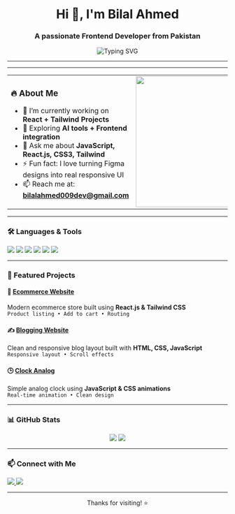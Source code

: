 <h1 align="center">Hi 👋, I'm Bilal Ahmed</h1>
<h3 align="center">A passionate Frontend Developer from Pakistan</h3>

<p align="center">
  <img src="https://readme-typing-svg.herokuapp.com?font=Fira+Code&weight=500&size=22&duration=4000&pause=1000&color=61DAFB&center=true&width=435&lines=React+%2B+Tailwind+Developer;Frontend+Engineer+%7C+UI+Specialist;Building+Pixel+Perfect+Web+Apps" alt="Typing SVG" />
</p>

---

---

<table>
  <tr>
    <td width="60%">
    
<h3>🔥 About Me</h3>

- 🔭 I’m currently working on <strong>React + Tailwind Projects</strong>  
- 🌱 Exploring <strong>AI tools + Frontend integration</strong>  
- 💬 Ask me about <strong>JavaScript, React.js, CSS3, Tailwind</strong>  
- ⚡ Fun fact: I love turning Figma designs into real responsive UI  
- 📫 Reach me at: <strong>bilalahmed009dev@gmail.com</strong>  

</td>
<td>

<img src="https://media.giphy.com/media/L1R1tvI9svkIWwpVYr/giphy.gif" width="300" />

</td>
</tr>
</table>

---

### 🛠️ Languages & Tools
<p>
  <img src="https://img.shields.io/badge/HTML-E34F26?style=for-the-badge&logo=html5&logoColor=white"/>
  <img src="https://img.shields.io/badge/CSS-1572B6?style=for-the-badge&logo=css3&logoColor=white"/>
  <img src="https://img.shields.io/badge/JavaScript-F7DF1E?style=for-the-badge&logo=javascript&logoColor=black"/>
  <img src="https://img.shields.io/badge/React-20232A?style=for-the-badge&logo=react&logoColor=61DAFB"/>
  <img src="https://img.shields.io/badge/Tailwind_CSS-38B2AC?style=for-the-badge&logo=tailwind-css&logoColor=white"/>
  <img src="https://img.shields.io/badge/GitHub-181717?style=for-the-badge&logo=github&logoColor=white"/>
</p>

---

### 🚀 Featured Projects

#### 🛒 [Ecommerce Website](https://react-e-commerce-store-sooty.vercel.app/)
Modern ecommerce store built using **React.js & Tailwind CSS**  
`Product listing • Add to cart • Routing`

#### ✍️ [Blogging Website](https://bilalgithub009.github.io/blogging-website/)
Clean and responsive blog layout built with **HTML, CSS, JavaScript**  
`Responsive layout • Scroll effects`

#### 🕒 [Clock Analog](https://bilalgithub009.github.io/clock-analog/)
Simple analog clock using **JavaScript & CSS animations**  
`Real-time animation • Clean design`

---

### 📊 GitHub Stats
<p align="center">
  <img src="https://github-readme-stats.vercel.app/api?username=bilalgithub009&show_icons=true&theme=radical" />
  <img src="https://github-readme-streak-stats.herokuapp.com/?user=bilalgithub009&theme=radical" />
</p>

---

### 📫 Connect with Me

<p align="left">
  <a href="https://www.linkedin.com/in/bilal-raza-0082a8186/" target="_blank">
    <img src="https://img.shields.io/badge/LinkedIn-blue?style=for-the-badge&logo=linkedin&logoColor=white" />
  </a>
  <a href="https://twitter.com/bilalraza_attari" target="_blank">
    <img src="https://img.shields.io/badge/Twitter-1DA1F2?style=for-the-badge&logo=twitter&logoColor=white" />
  </a>
</p>

---

<p align="center">Thanks for visiting! ⭐️</p>
